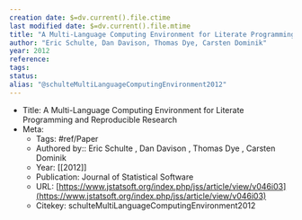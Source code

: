 ```yaml
---
creation date: $=dv.current().file.ctime
last modified date: $=dv.current().file.mtime
title: "A Multi-Language Computing Environment for Literate Programming and Reproducible Research"
author: "Eric Schulte, Dan Davison, Thomas Dye, Carsten Dominik"
year: 2012
reference: 
tags: 
status: 
alias: "@schulteMultiLanguageComputingEnvironment2012"
---
```


-   Title: A Multi-Language Computing Environment for Literate Programming and Reproducible Research
-   Meta:
    -   Tags: #ref/Paper
    -   Authored by:: Eric Schulte , Dan Davison , Thomas Dye , Carsten Dominik
    -   Year: [[2012]]
    -   Publication: Journal of Statistical Software
    -   URL: [https://www.jstatsoft.org/index.php/jss/article/view/v046i03](https://www.jstatsoft.org/index.php/jss/article/view/v046i03)
    -   Citekey: schulteMultiLanguageComputingEnvironment2012
